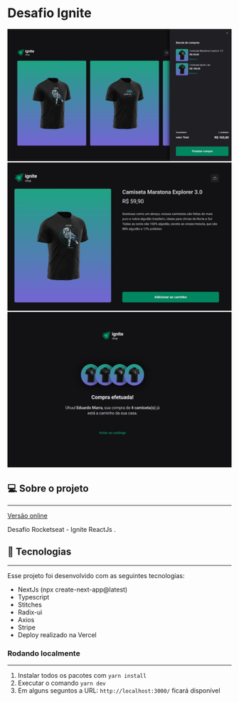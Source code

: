 # Desafio Ignite

<div align="center">
  <img
    width="768px"
    height="auto"
    alt="Homepage"
    title="HomePage"
    src="./src/assets/home_and_cart_ignite_shop.JPG"
  />
</div>
<div align="center">
  <img
    width="768px"
    height="auto"
    alt="page detail "
    title="Page Details"
    src="./src/assets/page_details.JPG"
  />
</div>
<div align="center">
  <img
    width="768px"
    height="auto"
    alt="page seccess"
    title="Page Success"
    src="./src/assets/page_success.JPG"
  />
</div>

## 💻 Sobre o projeto

---

<a href="https://ignite-shop-emarra.vercel.app/" target="_blank">Versão online</a>

Desafio Rocketseat - Ignite ReactJs .

## 🚀 Tecnologias

---

Esse projeto foi desenvolvido com as seguintes tecnologias:

- NextJs (npx create-next-app@latest)
- Typescript
- Stitches
- Radix-ui
- Axios
- Stripe
- Deploy realizado na Vercel

### Rodando localmente

---

1. Instalar todos os pacotes com `yarn install`
2. Executar o comando `yarn dev`
3. Em alguns seguntos a URL: `http://localhost:3000/` ficará disponível

